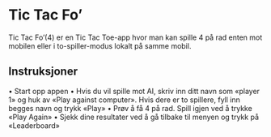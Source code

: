 # Tic Tac Fo’
Tic Tac Fo’(4) er en Tic Tac Toe-app hvor man kan spille 4 på rad enten mot mobilen eller i to-spiller-modus lokalt på samme mobil.

## Instruksjoner
• Start opp appen
• Hvis du vil spille mot AI, skriv inn ditt navn som «player 1» og huk av «Play against
computer». Hvis dere er to spillere, fyll inn begges navn og trykk «Play»
• Prøv å få 4 på rad. Spill igjen ved å trykke «Play Again»
• Sjekk dine resultater ved å gå tilbake til menyen og trykk på «Leaderboard»

